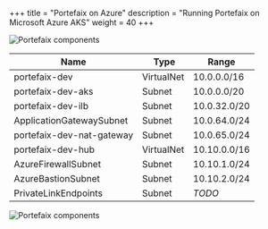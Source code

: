 +++
title = "Portefaix on Azure"
description = "Running Portefaix on Microsoft Azure AKS"
weight = 40
+++

<img src="/img/azure/portefaix-azure-infra.svg" alt="Portefaix components" class="mt-3 mb-3 rounded">

| Name                      | Type         | Range        |
|---------------------------|--------------|--------------|
| portefaix-dev             | VirtualNet   | 10.0.0.0/16  |
| portefaix-dev-aks         | Subnet       | 10.0.0.0/20  |
| portefaix-dev-ilb         | Subnet       | 10.0.32.0/20 |
| ApplicationGatewaySubnet  | Subnet       | 10.0.64.0/24 |
| portefaix-dev-nat-gateway | Subnet       | 10.0.65.0/24 |
| portefaix-dev-hub         | VirtualNet   | 10.10.0.0/16 |
| AzureFirewallSubnet       | Subnet       | 10.10.1.0/24 |
| AzureBastionSubnet        | Subnet       | 10.10.2.0/24 |
| PrivateLinkEndpoints      | Subnet       | *TODO*       |

<img src="/img/azure/portefaix-azure.svg" alt="Portefaix components" class="mt-3 mb-3 rounded">
